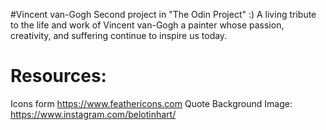 #Vincent van-Gogh
Second project in "The Odin Project" :)
A living tribute to the life and work of Vincent van-Gogh a painter whose passion, creativity, and suffering continue to inspire us today.
# Resources:
Icons form https://www.feathericons.com
Quote Background Image: https://www.instagram.com/belotinhart/ 
